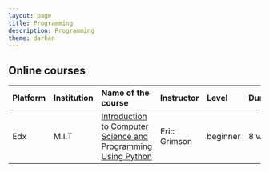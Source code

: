 ```yaml
---
layout: page
title: Programming
description: Programming
theme: darken
---
```

## Online courses 

|Platform|Institution|Name of the course|Instructor|Level| Duration|
|:--|:--|:--|:--|:--|:--|
|Edx|M.I.T|<a href="https://www.edx.org/course/introduction-computer-science-mitx-6-00-1x-0" target="_blank">Introduction to Computer Science and Programming Using Python</a>|Eric Grimson|beginner|8 weeks|
